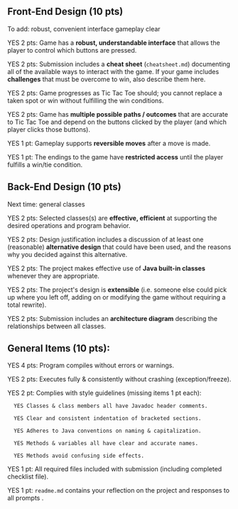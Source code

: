 ## Front-End Design (10 pts)

To add:
robust, convenient interface
gameplay clear

YES 2 pts: Game has a **robust, understandable interface** that allows the player to control which buttons are pressed.

YES 2 pts: Submission includes a **cheat sheet** (`cheatsheet.md`) documenting all of the available ways to interact with the game. If your game includes **challenges** that must be overcome to win, also describe them here.

YES 2 pts: Game progresses as Tic Tac Toe should; you cannot replace a taken spot or win without fulfilling the win conditions.

YES 2 pts: Game has **multiple possible paths / outcomes** that are accurate to Tic Tac Toe and depend on the buttons clicked by the player (and which player clicks those buttons).

YES 1 pt: Gameplay supports **reversible moves** after a move is made.

YES 1 pt: The endings to the game have **restricted access** until the player fulfills a win/tie condition.


## Back-End Design (10 pts)

Next time:  general classes

YES 2 pts: Selected classes(s) are **effective, efficient** at supporting the desired operations and program behavior.

YES 2 pts: Design justification includes a discussion of at least one (reasonable) **alternative design** that could have been used, and the reasons why you decided against this alternative.

YES 2 pts: The project makes effective use of **Java built-in classes** whenever they are appropriate.

YES 2 pts: The project's design is **extensible** (i.e. someone else could pick up where you left off, adding on or modifying the game without requiring a total rewrite).

YES 2 pts: Submission includes an **architecture diagram** describing the relationships between all classes.


## General Items (10 pts):
YES 4 pts: Program compiles without errors or warnings.

YES 2 pts: Executes fully & consistently without crashing (exception/freeze).

YES 2 pt: Complies with style guidelines (missing items 1 pt each):

      YES Classes & class members all have Javadoc header comments.

      YES Clear and consistent indentation of bracketed sections.

      YES Adheres to Java conventions on naming & capitalization.

      YES Methods & variables all have clear and accurate names.

      YES Methods avoid confusing side effects.

YES 1 pt: All required files included with submission (including completed checklist file).

YES 1 pt: `readme.md` contains your reflection on the project and responses to all prompts .
